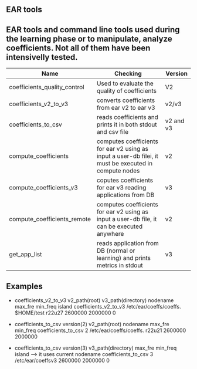 EAR tools
---------

EAR tools and command line tools used during the learning phase or to manipulate, analyze coefficients. Not all of them have been intensivelly tested. 
---------------------------------------------------------------------------------------------------
| Name                          | Checking                                                         | Version   |
| ----------------------------- | ---------------------------------------------------------------- | --------  |
| coefficients_quality_control  | Used to evaluate the quality of coefficients                     | V2	       |
| coefficients_v2_to_v3         | converts coefficients from ear v2 to ear v3                      | v2/v3     |
| coefficients_to_csv           | reads coefficients and prints it in both stdout and csv file     | v2 and v3 |
| compute_coefficients          | computes coefficients for ear v2 using as input a user-db filei, it must be executed in compute nodes | v2|
| compute_coefficients_v3       | coputes coefficients for ear v3 reading applications from DB     | v3        |
| compute_coefficients_remote   | computes coefficients for ear v2 using as input a user-db file, it can be executed anywhere | v2 |
| get_app_list                  | reads application from DB (normal or learning) and prints metrics in stdout | v3 |

Examples
--------
- coefficients_v2_to_v3 v2_path(root) v3_path(directory) nodename max_fre min_freq island
coefficients_v2_to_v3 /etc/ear/coeffs/coeffs. $HOME/test r22u27 2600000 2000000 0

- coefficients_to_csv version(2) v2_path(root) nodename max_fre min_freq
coefficients_to_csv 2 /etc/ear/coeffs/coeffs. r22u21 2600000 2000000

- coefficients_to_csv version(3) v3_path(directory) max_fre min_freq island --> it uses current nodename
coefficients_to_csv 3 /etc/ear/coeffsv3 2600000 2000000 0
